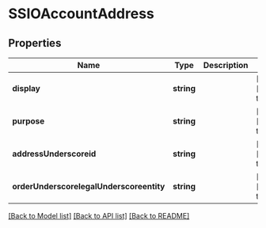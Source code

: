 # SSIOAccountAddress

## Properties
Name | Type | Description | Notes
------------ | ------------- | ------------- | -------------
**display** | **string** |  | [optional] [default to null]
**purpose** | **string** |  | [optional] [default to null]
**addressUnderscoreid** | **string** |  | [optional] [default to null]
**orderUnderscorelegalUnderscoreentity** | **string** |  | [optional] [default to null]

[[Back to Model list]](../README.md#documentation-for-models) [[Back to API list]](../README.md#documentation-for-api-endpoints) [[Back to README]](../README.md)


